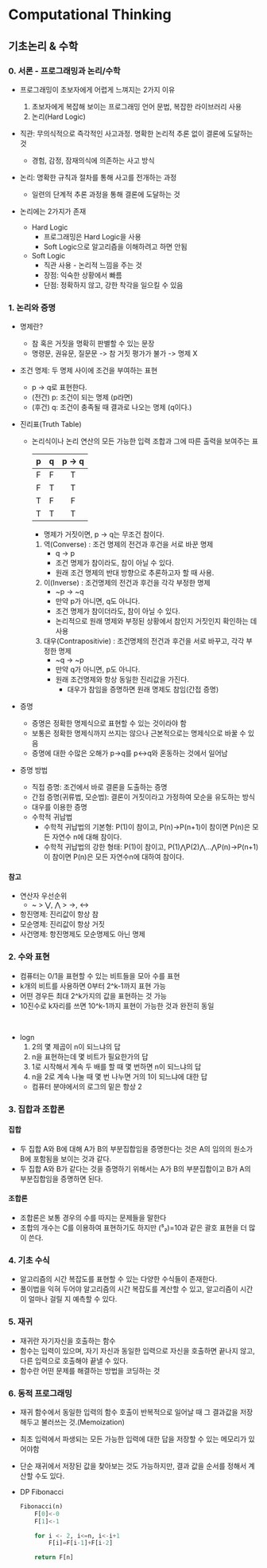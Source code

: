 ﻿# Computational Thinking

## 기초논리 & 수학

### 0. 서론 - 프로그래밍과 논리/수학

- 프로그래밍이 초보자에게 어렵게 느껴지는 2가지 이유

  1. 초보자에게 복잡해 보이는 프로그래밍 언어 문법, 복잡한 라이브러리 사용
  2. 논리(Hard Logic)

- 직관: 무의식적으로 즉각적인 사고과정. 명확한 논리적 추론 없이 결론에 도달하는 것

  - 경험, 감정, 잠재의식에 의존하는 사고 방식

- 논리: 명확한 규칙과 절차를 통해 사고를 전개하는 과정

  - 일련의 단계적 추론 과정을 통해 결론에 도달하는 것

- 논리에는 2가지가 존재

  - Hard Logic
    - 프로그래밍은 Hard Logic을 사용
    - Soft Logic으로 알고리즘을 이해하려고 하면 안됨
  - Soft Logic
    - 직관 사용 - 논리적 느낌을 주는 것
    - 장점: 익숙한 상황에서 빠름
    - 단점: 정확하지 않고, 강한 착각을 일으킬 수 있음

### 1. 논리와 증명

- 명제란?
  - 참 혹은 거짓을 명확히 판별할 수 있는 문장
  - 명령문, 권유문, 질문문 -> 참 거짓 평가가 불가 -> 명제 X
- 조건 명제: 두 명제 사이에 조건을 부여하는 표현

  - p -> q로 표현한다.
  - (전건) p: 조건이 되는 명제 (p라면)
  - (후건) q: 조건이 충족될 때 결과로 나오는 명제 (q이다.)

- 진리표(Truth Table)

  - 논리식이나 논리 연산의 모든 가능한 입력 조합과 그에 따른 출력을 보여주는 표

    |  p  |  q  | p -> q |
    | :-: | :-: | :----: |
    |  F  |  F  |   T    |
    |  F  |  T  |   T    |
    |  T  |  F  |   F    |
    |  T  |  T  |   T    |

    - 명제가 거짓이면, p -> q는 무조건 참이다.

    1. 역(Converse) : 조건 명제의 전건과 후건을 서로 바꾼 명제
       - q -> p
       - 조건 명제가 참이라도, 참이 아닐 수 있다.
       - 원래 조건 명제의 반대 방향으로 추론하고자 할 때 사용.
    2. 이(Inverse) : 조건명제의 전건과 후건을 각각 부정한 명제
       - ~p -> ~q
       - 만약 p가 아니면, q도 아니다.
       - 조건 명제가 참이더라도, 참이 아닐 수 있다.
       - 논리적으로 원래 명제와 부정된 상황에서 참인지 거짓인지 확인하는 데 사용
    3. 대우(Contrapositivie) : 조건명제의 전건과 후건을 서로 바꾸고, 각각 부정한 명제
       - ~q -> ~p
       - 만약 q가 아니면, p도 아니다.
       - 원래 조건명제와 항상 동일한 진리값을 가진다.
         - 대우가 참임을 증명하면 원래 명제도 참임(간접 증명)

- 증명

  - 증명은 정확한 명제식으로 표현할 수 있는 것이라야 함
  - 보통은 정확한 명제식까지 쓰지는 않으나 근본적으로는 명제식으로 바꿀 수 있음
  - 증명에 대한 수많은 오해가 p->q를 p<->q와 혼동하는 것에서 일어남

- 증명 방법
  - 직접 증명: 조건에서 바로 결론을 도출하는 증명
  - 간접 증명(귀류법, 모순법): 결론이 거짓이라고 가정하여 모순을 유도하는 방식
  - 대우를 이용한 증명
  - 수학적 귀납법
    - 수학적 귀납법의 기본형: P(1)이 참이고, P(n)->P(n+1)이 참이면 P(n)은 모든 자연수 n에 대해 참이다.
    - 수학적 귀납법의 강한 형태: P(1)이 참이고, P(1)⋀P(2)⋀...⋀P(n)->P(n+1)이 참이면 P(n)은 모든 자연수n에 대하여 참이다.

#### 참고

- 연산자 우선순위
  - ~ > ⋁, ⋀ > →, ↔
- 항진명제: 진리값이 항상 참
- 모순명제: 진리값이 항상 거짓
- 사건명제: 항진명제도 모순명제도 아닌 명제

### 2. 수와 표현

- 컴퓨터는 0/1을 표현할 수 있는 비트들을 모아 수를 표현
- k개의 비트를 사용하면 0부터 2^k-1까지 표현 가능
- 어떤 경우든 최대 2^k가지의 값을 표현하는 것 가능
- 10진수로 k자리를 쓰면 10^k-1까지 표현이 가능한 것과 완전히 동일

<br>

- logn
  1. 2의 몇 제곱이 n이 되느냐의 답
  2. n을 표현하는데 몇 비트가 필요한가의 답
  3. 1로 시작해서 계속 두 배를 할 때 몇 번하면 n이 되느냐의 답
  4. n을 2로 계속 나눌 때 몇 번 나누면 거의 1이 되느냐에 대한 답
  - 컴퓨터 분야에서의 로그의 밑은 항상 2

### 3. 집합과 조합론

#### 집합

- 두 집합 A와 B에 대해 A가 B의 부분집합임을 증명한다는 것은 A의 임의의 원소가 B에 포함됨을 보이는 것과 같다.
- 두 집합 A와 B가 같다는 것을 증명하기 위해서는 A가 B의 부분집합이고 B가 A의 부분집합임을 증명하면 된다.

#### 조합론

- 조합론은 보통 경우의 수를 따지는 문제들을 말한다
- 조합의 개수는 C를 이용하여 표현하기도 하지만 (⁵₂)=10과 같은 괄호 표현을 더 많이 쓴다.

### 4. 기초 수식

- 알고리즘의 시간 복잡도를 표현할 수 있는 다양한 수식들이 존재한다.
- 풀이법을 익혀 두어야 알고리즘의 시간 복잡도를 계산할 수 있고, 알고리즘이 시간이 얼마나 걸릴 지 예측할 수 있다.

### 5. 재귀

- 재귀란 자기자신을 호출하는 함수
- 함수는 입력이 있으며, 자기 자신과 동일한 입력으로 자신을 호출하면 끝나지 않고, 다른 입력으로 호출해야 끝낼 수 있다.
- 함수란 어떤 문제를 해결하는 방법을 코딩하는 것

### 6. 동적 프로그래밍

- 재귀 함수에서 동일한 입력의 함수 호출이 반복적으로 일어날 때 그 결과값을 저장해두고 불러쓰는 것.(Memoization)
- 최초 입력에서 파생되는 모든 가능한 입력에 대한 답을 저장할 수 있는 메모리가 있어야함
- 단순 재귀에서 저장된 값을 찾아보는 것도 가능하지만, 결과 값을 순서를 정해서 계산할 수도 있다.

- DP Fibonacci

  ```py
  Fibonacci(n)
      F[0]<-0
      F[1]<-1

      for i <- 2, i<=n, i<-i+1
          F[i]=F[i-1]+F[i-2]

      return F[n]
  ```
